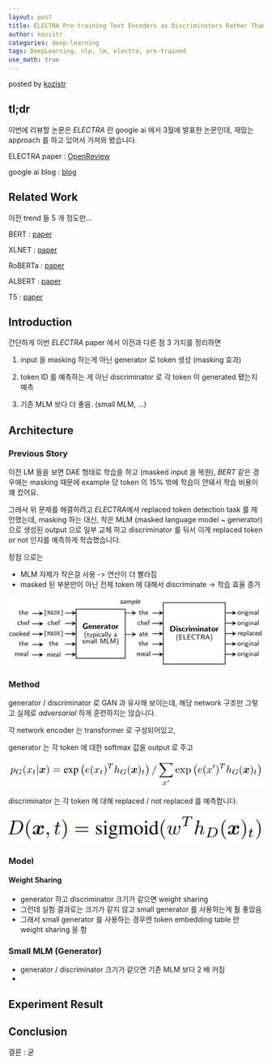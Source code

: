 ```yaml
---
layout: post
title: ELECTRA Pre-training Text Encoders as Discriminators Rather Than Generators
author: kozistr
categories: deep-learning
tags: DeepLearning, nlp, lm, electra, pre-trained
use_math: true
---
```


posted by [kozistr](http://kozistr.tech)

## tl;dr

이번에 리뷰할 논문은 *ELECTRA* 란 google ai 에서 3월에 발표한 논문인데, 재밌는 approach 를 하고 있어서 가져와 봤습니다.

ELECTRA paper : [OpenReview](https://openreview.net/pdf?id=r1xMH1BtvB)

google ai blog : [blog](https://ai.googleblog.com/2020/03/more-efficient-nlp-model-pre-training.html)

## Related Work

이전 trend 들 5 개 정도만...

BERT : [paper](https://arxiv.org/pdf/1810.04805.pdf)

XLNET : [paper](https://arxiv.org/pdf/1906.08237.pdf)

RoBERTa : [paper](https://arxiv.org/pdf/1907.11692.pdf)

ALBERT : [paper](https://arxiv.org/pdf/1909.11942.pdf)

T5 : [paper](https://arxiv.org/pdf/1910.10683.pdf)

## Introduction

간단하게 이번 *ELECTRA* paper 에서 이전과 다른 점 3 가지를 정리하면

1. input 을 masking 하는게 아닌 generator 로 token 생성 (masking 효과)

2. token ID 를 예측하는 게 아닌 discriminator 로 각 token 이 generated 됐는지 예측

3. 기존 MLM 보다 더 좋음. (small MLM, ...)

## Architecture

### Previous Story

이전 LM 들을 보면 DAE 형태로 학습을 하고 (masked input 을 복원), *BERT* 같은 경우에는 masking 때문에 example 당 token 의 15% 밖에 학습이 안돼서
학습 비용이 꽤 컸어요.

그래서 위 문제를 해결하려고 *ELECTRA*에서 replaced token detection task 를 제안했는데, 
masking 하는 대신, 작은 MLM (masked language model ~ generator) 으로 생성된 output 으로 일부 교체 하고 discriminator 를 둬서 이게 replaced token or not 인지를 예측하게 학습했습니다.

장점 으로는
* MLM 자제가 작은걸 사용 -> 연산이 더 빨라짐
* masked 된 부분만이 아닌 전체 token 에 대해서 discriminate -> 학습 효율 증가

![img](/assets/ELECTRA/disc_gen_overview.png)

### Method

generator / discriminator 로 GAN 과 유사해 보이는데, 해당 network 구조만 그렇고
실제로 *adversarial* 하게 훈련하지는 않습니다.

각 network encoder 는 transformer 로 구성되어있고,

generator 는 각 token 에 대한 softmax 값을 output 로 주고

![img](/assets/ELECTRA/generator_output.png)

discriminator 는 각 token 에 대해 replaced / not replaced 를 예측합니다.

![img](/assets/ELECTRA/discriminator_output.png)

### Model

#### Weight Sharing

* generator 하고 discriminator 크기가 같으면 weight sharing 
* 그런데 실험 결과로는 크기가 같지 않고 small generator 를 사용하는게 훨 좋았음
* 그래서 small generator 를 사용하는 경우엔 token embedding table 만 weight sharing 을 함

### Small MLM (Generator)

* generator / discriminator 크기가 같으면 기존 MLM 보다 2 배 커짐
* 

## Experiment Result

## Conclusion

결론 : 굳
